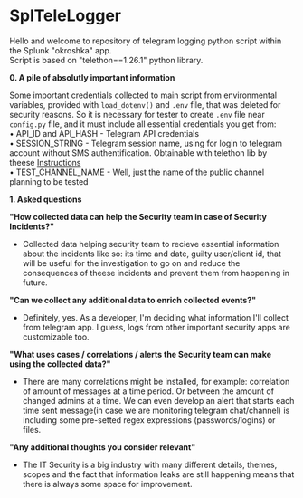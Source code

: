 # SplTeleLogger

Hello and welcome to repository of telegram logging python script within the Splunk "okroshka" app.  
Script is based on "telethon==1.26.1" python library. 

**0. A pile of absolutly important information**

Some important credentials collected to main script from environmental variables, provided with ```load_dotenv()``` and ```.env``` file, that was deleted for security reasons. So it is necessary for tester to create ```.env``` file near ```config.py``` file, and it must include all essential credentials you get from:   
• API_ID and API_HASH - Telegram API credentials  
• SESSION_STRING - Telegram session name, using for login to telegram account without SMS authentification. Obtainable with telethon lib by theese <a href="https://docs.telethon.dev/en/stable/concepts/sessions.html#string-sessions">Instructions</a>  
• TEST_CHANNEL_NAME - Well, just the name of the public channel planning to be tested

**1. Asked questions**  

**"How collected data can help the Security team in case of Security Incidents?"**
- Collected data helping security team to recieve essential information about the incidents like so: its time and date, guilty user/client id, that will be useful for the investigation to go on and reduce the consequences of theese incidents and prevent them from happening in future.  

**"Can we collect any additional data to enrich collected events?"**
- Definitely, yes. As a developer, I'm deciding what information I'll collect from telegram app. I guess, logs from other important security apps are customizable too.  

**"What uses cases / correlations / alerts the Security team can make using the collected data?"**
- There are many correlations might be installed, for example: correlation of amount of messages at a time period. Or between the amount of changed admins at a time. We can even develop an alert that starts each time sent message(in case we are monitoring telegram chat/channel) is including some pre-setted regex expressions (passwords/logins) or files.  

**"Any additional thoughts you consider relevant"**
- The IT Security is a big industry with many different details, themes, scopes and the fact that information leaks are still happening means that there is always some space for improvement.   

